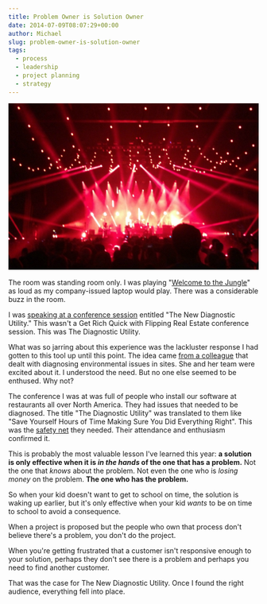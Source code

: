 ```yaml
---
title: Problem Owner is Solution Owner
date: 2014-07-09T08:07:29+00:00
author: Michael
slug: problem-owner-is-solution-owner
tags:
  - process
  - leadership
  - project planning
  - strategy
---
```

<div class="full-width">
  <img src="/images/feature-problem-owner-is-solution-owner.jpg" alt="Problem Owner" />
</div>

The room was standing room only. I was playing "[Welcome to the Jungle](https://www.youtube.com/watch?v=o1tj2zJ2Wvg)" as loud as my company-issued laptop would play. There was a considerable buzz in the room.

I was [speaking at a conference session](/speaking/) entitled "The New Diagnostic Utility." This wasn't a Get Rich Quick with Flipping Real Estate conference session. This was The Diagnostic Utility.

What was so jarring about this experience was the lackluster response I had gotten to this tool up until this point. The idea came [from a colleague](www.linkedin.com/in/nicolemillspmp) that dealt with diagnosing environmental issues in sites. She and her team were excited about it. I understood the need. But no one else seemed to be enthused. Why not?

The conference I was at was full of people who install our software at restaurants all over North America. They had issues that needed to be diagnosed. The title "The Diagnostic Utility" was translated to them like "Save Yourself Hours of Time Making Sure You Did Everything Right". This was the [safety net](/safety-net/) they needed. Their attendance and enthusiasm confirmed it.

This is probably the most valuable lesson I've learned this year: **a solution is only effective when it is _in the hands_ of the one that has a problem.** Not the one that _knows_ about the problem. Not even the one who is _losing money_ on the problem. **The one who has the problem.**

So when your kid doesn't want to get to school on time, the solution is waking up earlier, but it's only effective when your kid _wants_ to be on time to school to avoid a consequence.

When a project is proposed but the people who own that process don't believe there's a problem, you don't do the project.

When you're getting frustrated that a customer isn't responsive enough to your solution, perhaps they don't see there is a problem and perhaps you need to find another customer.

That was the case for The New Diagnostic Utility. Once I found the right audience, everything fell into place.